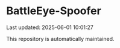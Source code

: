 # BattleEye-Spoofer

Last updated: 2025-06-01 10:01:27

This repository is automatically maintained.
